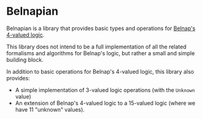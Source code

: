 # Belnapian

Belnapian is a library that provides basic types and operations for
[Belnap's 4-valued logic](https://en.wikipedia.org/wiki/Four-valued_logic#Belnap).

This library does not intend to be a full implementation of all the related
formalisms and algorithms for Belnap's logic, but rather a small and simple
building block.

In addition to basic operations for Belnap's 4-valued logic, this library
also provides:
- A simple implementation of 3-valued logic operations (with the `Unknown`
  value)
- An extension of Belnap's 4-valued logic to a 15-valued logic (where we
  have 11 "unknown" values).
